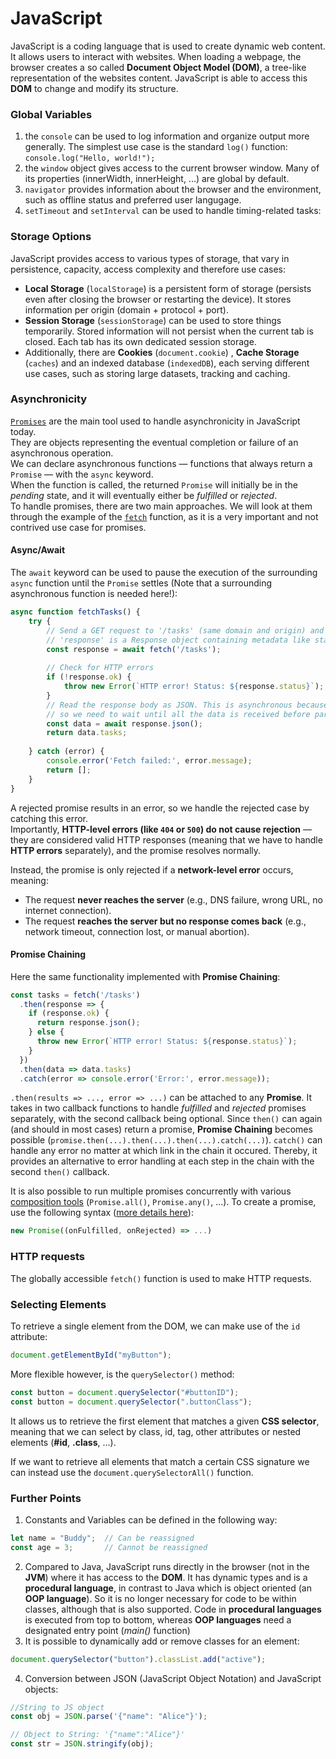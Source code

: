 # JavaScript

JavaScript is a coding language that is used to create dynamic web content.
It allows users to interact with websites. 
When loading a webpage, the browser creates a so called **Document Object Model (DOM)**, a tree-like representation of the websites content. 
JavaScript is able to access this **DOM** to change and modify its structure.

### Global Variables
1. the `console` can be used to log information and organize output more generally. The simplest use case is the standard `log()` function: `console.log("Hello, world!");`
3. the `window` object gives access to the current browser window. 
Many of its properties (innerWidth, innerHeight, ...) are global by default.
4. `navigator` provides information about the browser and the environment, such as offline status and preferred user langugage.
5. `setTimeout` and `setInterval` can be used to handle timing-related tasks: 

### Storage Options
JavaScript provides access to various types of storage, that vary in persistence, capacity, access complexity and therefore use cases: 
- **Local Storage** (`localStorage`) is a persistent form of storage (persists even after closing the browser or restarting the device). It stores information per origin (domain + protocol + port).
- **Session Storage** (`sessionStorage`) can be used to store things temporarily. Stored information will not persist when the current tab is closed.
Each tab has its own dedicated session storage.
- Additionally, there are **Cookies** (`document.cookie`) , **Cache Storage** (`caches`) and an indexed database (`indexedDB`), each serving different use cases, such as storing large datasets, tracking and caching.



### Asynchronicity

[`Promises`](https://developer.mozilla.org/en-US/docs/Web/JavaScript/Reference/Global_Objects/Promise) are the main tool used to handle asynchronicity in JavaScript today.  
They are objects representing the eventual completion or failure of an asynchronous operation.  
We can declare asynchronous functions — functions that always return a `Promise` — with the `async` keyword.  
When the function is called, the returned `Promise` will initially be in the *pending* state, and it will eventually either be *fulfilled* or *rejected*.  
To handle promises, there are two main approaches. We will look at them through the example of the [`fetch`](#http-requests) function, as it is a very important and not contrived use case for promises.

#### Async/Await
 The `await` keyword can be used to pause the execution of the surrounding `async` function until the `Promise` settles (Note that a surrounding asynchronous function is needed here!):
```js
async function fetchTasks() {
    try {
        // Send a GET request to '/tasks' (same domain and origin) and wait for the response. 
        // 'response' is a Response object containing metadata like status and headers. The body is not available yet.
        const response = await fetch('/tasks');
        
        // Check for HTTP errors
        if (!response.ok) {
            throw new Error(`HTTP error! Status: ${response.status}`);
        }
        // Read the response body as JSON. This is asynchronous because the body arrives in chunks,
        // so we need to wait until all the data is received before parsing.
        const data = await response.json();
        return data.tasks;
        
    } catch (error) {
        console.error('Fetch failed:', error.message);
        return [];
    }
}
```
A rejected promise results in an error, so we handle the rejected case by catching this error.  
Importantly, **HTTP-level errors (like `404` or `500`) do not cause rejection** — they are considered valid HTTP responses (meaning that we have to handle **HTTP errors** separately), and the promise resolves normally.  

Instead, the promise is only rejected if a **network-level error** occurs, meaning:  
- The request **never reaches the server** (e.g., DNS failure, wrong URL, no internet connection).  
- The request **reaches the server but no response comes back** (e.g., network timeout, connection lost, or manual abortion).  

#### Promise Chaining

Here the same functionality implemented with **Promise Chaining**: 
```js
const tasks = fetch('/tasks')
  .then(response => {
    if (response.ok) {
      return response.json();
    } else {
      throw new Error(`HTTP error! Status: ${response.status}`);
    }
  })
  .then(data => data.tasks)
  .catch(error => console.error('Error:', error.message));
```
`.then(results => ..., error => ...)` can be attached to any **Promise**. It takes in two callback functions to handle *fulfilled* and *rejected* promises separately, with the second callback being optional. 
Since `then()` can again (and should in most cases) return a promise, **Promise Chaining** becomes possible (`promise.then(...).then(...).then(...).catch(...)`). `catch()` can handle any error no matter at which link in the chain it occured. Thereby, it provides an alternative to error handling at each step in the chain with the second `then()` callback.

It is also possible to run multiple promises concurrently with various [composition tools](https://developer.mozilla.org/en-US/docs/Web/JavaScript/Reference/Global_Objects/Promise#promise_concurrency) (`Promise.all()`, `Promise.any()`, ...).
To create a promise, use the following syntax ([more details here](https://developer.mozilla.org/en-US/docs/Web/JavaScript/Reference/Global_Objects/Promise/Promise#:~:text=See%20also-,Promise()%20constructor,-Baseline%20Widely%20available)): 
```js
new Promise((onFulfilled, onRejected) => ...)
```


### HTTP requests
The globally accessible `fetch()` function is used to make HTTP requests.

### Selecting Elements

To retrieve a single element from the DOM, we can make use of the `id` attribute: 
```js
document.getElementById("myButton");
```
More flexible however, is the `querySelector()` method: 
```js
const button = document.querySelector("#buttonID");
const button = document.querySelector(".buttonClass");
```
It allows us to retrieve the first element that matches a given **CSS selector**, meaning that we can select by class, id, tag, other attributes or nested elements (**#id**, **.class**, ...).

If we want to retrieve all elements that match a certain CSS signature we can instead use the `document.querySelectorAll()` function.


### Further Points
1. Constants and Variables can be defined in the following way: 
```js
let name = "Buddy";  // Can be reassigned
const age = 3;       // Cannot be reassigned
```
2. Compared to Java, JavaScript runs directly in the browser (not in the **JVM**) where it has access to the **DOM**. It has dynamic types and is a **procedural language**, in contrast to Java which is object oriented (an **OOP language**). So it is no longer necessary for code to be within classes, although that is also supported. Code in **procedural languages** is executed from top to bottom, whereas **OOP languages** need a designated entry point (*main()* function)
3. It is possible to dynamically add or remove classes for an element: 
```js
document.querySelector("button").classList.add("active");
```
4. Conversion between JSON (JavaScript Object Notation) and JavaScript objects: 
```js
//String to JS object
const obj = JSON.parse('{"name": "Alice"}'); 

// Object to String: '{"name":"Alice"}'
const str = JSON.stringify(obj);  
```


